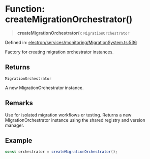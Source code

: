 # Function: createMigrationOrchestrator()

> **createMigrationOrchestrator**(): `MigrationOrchestrator`

Defined in: [electron/services/monitoring/MigrationSystem.ts:536](https://github.com/Nick2bad4u/Uptime-Watcher/blob/8a1973382d5fe14c52996ecda381894eb7ecd4a6/electron/services/monitoring/MigrationSystem.ts#L536)

Factory for creating migration orchestrator instances.

## Returns

`MigrationOrchestrator`

A new MigrationOrchestrator instance.

## Remarks

Use for isolated migration workflows or testing. Returns a new MigrationOrchestrator instance using the shared registry and version manager.

## Example

```typescript
const orchestrator = createMigrationOrchestrator();
```
